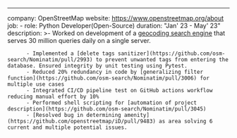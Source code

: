 ---

company: OpenStreetMap
website: https://www.openstreetmap.org/about
job: - role: Python Developer(Open-Source)
duration: "Jan' 23 - May' 23"
description: >-
Worked on development of a [geocoding search engine](https://nominatim.org/) that serves 30 million queries daily on a single server.

          - Implemented a [delete tags sanitizer](https://github.com/osm-search/Nominatim/pull/2993) to prevent unwanted tags from entering the database. Ensured integrity by unit testing using Pytest.
          - Reduced 20% redundancy in code by [generalizing filter function](https://github.com/osm-search/Nominatim/pull/3006) for multiple use cases
          - Integrated CI/CD pipeline test on GitHub actions workflow reducing manual effort by 10%
          - Performed shell scripting for [automation of project description](https://github.com/osm-search/Nominatim/pull/3045)
          - [Resolved bug in determining amenity](https://github.com/openstreetmap/iD/pull/9483) as area solving 6 current and multiple potential issues.
